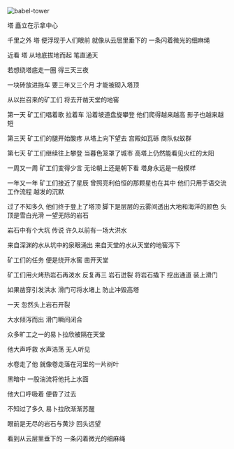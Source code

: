 ![babel-tower](http://upload-images.jianshu.io/upload_images/3361403-0b75edaa4ba6e6d0.jpg?imageMogr2/auto-orient/strip%7CimageView2/2/w/1240)

塔 矗立在示拿中心  

千里之外 塔 便浮现于人们眼前 就像从云层里垂下的 一条闪着微光的细麻绳

近看 塔 从地底拔地而起 笔直通天  

若想绕塔底走一圈 得三天三夜

一块砖放进拖车 要三年又三个月 才能被砌入塔顶

从以拦召来的矿工们 将去开凿天堂的地窖

第一天 矿工们唱着歌 拉着车 沿着坡道盘旋攀登 他们爬得越来越高 影子也越来越短

第三天 矿工们的腿开始酸疼 从塔上向下望去 宫殿如瓦砾 商队似蚁群

第七天 矿工们继续往上攀登 当暮色笼罩了城市 高塔上仍然能看见火红的太阳

一周又一周 矿工们变得少言 无论朝上还是朝下看 塔身永远是一般模样

一年又一年 矿工们接近了星辰 曾照亮利伯恒的那颗星也在其中 他们只用手语交流工作流程 越发的沉默  

过了不知多久 他们终于登上了塔顶 脚下是层层的云雾间透出大地和海洋的颜色 头顶是雪白光滑 一望无际的岩石

岩石中有个大坑 传说 许久以前有一场大洪水

来自深渊的水从坑中的泉眼涌出 来自天堂的水从天堂的地窖泻下

矿工们的任务 便是绕开水窖 凿开天堂

矿工们用火烤热岩石再泼水 反复再三 岩石迸裂 将岩石撬下 挖出通道 装上滑门

如果凿穿引发洪水 滑门可将水堵上 防止冲毁高塔

一天 忽然头上岩石开裂

大水倾泻而出 滑门瞬间闭合

众多旷工之一的易卜拉欣被隔在天堂

他大声呼救 水声浩荡 无人听见

水卷走了他 就像卷走落在河里的一片树叶

黑暗中 一股湍流将他托上水面

他大口呼吸着 便昏了过去

不知过了多久 易卜拉欣渐渐苏醒

眼前是无尽的岩石与黄沙 回头远望

看到从云层里垂下的 一条闪着微光的细麻绳
